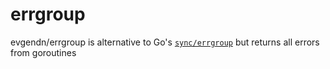 # errgroup
evgendn/errgroup is alternative to Go's [`sync/errgroup`](https://pkg.go.dev/golang.org/x/sync/errgroup) but returns all errors from goroutines
